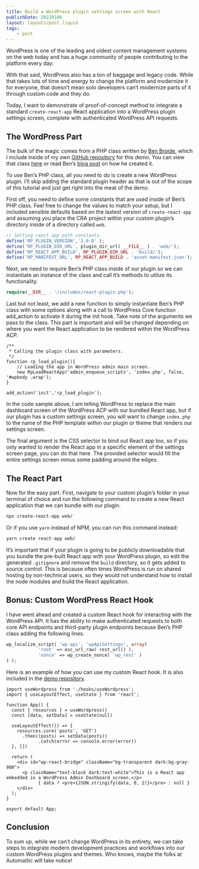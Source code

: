 ```yaml
---
title: Build a WordPress plugin settings screen with React
publishDate: 20220106
layout: layouts/post.liquid
tags:
    - post
---
```


WordPress is one of the leading and oldest content management systems on the web today and has a huge community of people contributing to the platform every day.

With that said, WordPress also has a ton of baggage and legacy code. While that takes lots of time and energy to change the platform and modernize it for everyone, that doesn’t mean solo developers can’t modernize parts of it through custom code and they do.

Today, I want to demonstrate of proof-of-concept method to integrate a standard `create-react-app` React application into a WordPress plugin settings screen, complete with authenticated WordPress API requests.

## The WordPress Part

The bulk of the magic comes from a PHP class written by [Ben Broide](https://bebroide.medium.com/), which I include inside of my own [GitHub repository](https://github.com/crock/wp-react-bridge) for this demo. You can view that class [here](https://github.com/crock/wp-react-bridge/blob/main/includes/react-plugin.php) or read Ben’s [blog post](https://medium.com/swlh/wordpress-create-react-app-integration-30b41657b79e) on how he created it.

To use Ben’s PHP class, all you need to do is create a new WordPress plugin. I’ll skip adding the standard plugin header as that is out of the scope of this tutorial and just get right into the meat of the demo.

First off, you need to define some constants that are used inside of Ben’s PHP class. Feel free to change the values to match your setup, but I included sensible defaults based on the lastest version of `create-react-app` and assuming you place the CRA project within your custom plugin’s directory inside of a directory called `web`.

```php
// Setting react app path constants.
define('RP_PLUGIN_VERSION','1.0.0' );
define('RP_PLUGIN_DIR_URL', plugin_dir_url( __FILE__ ) . 'web/');
define('RP_REACT_APP_BUILD', RP_PLUGIN_DIR_URL . 'build/');
define('RP_MANIFEST_URL', RP_REACT_APP_BUILD . 'asset-manifest.json');
```

Next, we need to require Ben’s PHP class inside of our plugin so we can instantiate an instance of the class and call it’s methods to utilize its functionality.

```php
require(__DIR__ . '/includes/react-plugin.php');
```

Last but not least, we add a new function to simply instantiate Ben’s PHP class with some options along with a call to WordPress Core function add_action to activate it during the init hook. Take note of the arguments we pass to the class. This part is important and will be changed depending on where you want the React application to be rendered within the WordPress ACP.

```php{numberLines: true}
/**
 * Calling the plugin class with parameters.
 */
function rp_load_plugin(){
	// Loading the app in WordPress admin main screen.
	new RpLoadReactApp('admin_enqueue_scripts', 'index.php', false, '#wpbody .wrap');
}

add_action('init','rp_load_plugin');
```

In the code sample above, I am telling WordPress to replace the main dashboard screen of the WordPress ACP with our bundled React app, but if our plugin has a custom settings screen, you will want to change `index.php` to the name of the PHP template within our plugin or theme that renders our settings screen.

The final argument is the CSS selector to bind out React app too, so if you only wanted to render the React app in a specific element of the settings screen page, you can do that here. The provided selector would fill the entire settings screen minus some padding around the edges.

## The React Part

Now for the easy part. First, navigate to your custom plugin’s folder in your terminal of choice and run the following command to create a new React application that we can bundle with our plugin.

```bash
npx create-react-app web/
```

Or if you use `yarn` instead of NPM, you can run this command instead:

```bash
yarn create react-app web/
```

It’s important that if your plugin is going to be publicly downloadable that you bundle the pre-built React app with your WordPress plugin, so edit the generated `.gitignore` and remove the `build` directory, so it gets added to source control. This is because often times WordPress is run on shared hosting by non-technical users, so they would not understand how to install the node modules and build the React application.

## Bonus: Custom WordPress React Hook

I have went ahead and created a custom React hook for interacting with the WordPress API. It has the ability to make authenticated requests to both core API endpoints and third-party plugin endpoints because Ben’s PHP class adding the following lines.

```php
wp_localize_script( 'wp-api', 'wpApiSettings', array(
			'root' => esc_url_raw( rest_url() ),
			'nonce' => wp_create_nonce( 'wp_rest' )
) );
```

Here is an example of how you can use my custom React hook. It is also included in the [demo repository](https://github.com/crock/wp-react-bridge).

```jsx{numberLines: true}
import useWordpress from './hooks/useWordpress';
import { useLayoutEffect, useState } from 'react';

function App() {
  const { resources } = useWordpress()
  const [data, setData] = useState(null)

  useLayoutEffect(() => {
    resources.core('posts', 'GET')
      .then((posts) => setData(posts))
			.catch(error => console.error(error))
  }, [])

  return (
    <div id="wp-react-bridge" className="bg-transparent dark:bg-gray-900">
      <p className="text-black dark:text-white">This is a React app embedded in a WordPress Admin Dashboard screen.</p>
			{ data ? <pre>{JSON.stringify(data, 0, 2)}</pre> : null }
    </div>
  );
}

export default App;
```

## Conclusion

To sum up, while we can’t change WordPress in its entirety, we can take steps to integrate modern development practices and workflows into our custom WordPress plugins and themes. Who knows, maybe the folks at Automattic will take notice!

